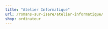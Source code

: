 ```yaml
---
title: "Atelier Informatique"
url: /romans-sur-isere/atelier-informatique/
shop: ordinateur
---
```

